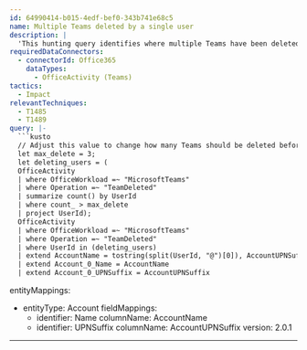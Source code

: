 ```yaml
---
id: 64990414-b015-4edf-bef0-343b741e68c5
name: Multiple Teams deleted by a single user
description: |
  'This hunting query identifies where multiple Teams have been deleted by a single user in a short timeframe.'
requiredDataConnectors:
  - connectorId: Office365
    dataTypes:
      - OfficeActivity (Teams)
tactics:
  - Impact
relevantTechniques:
  - T1485
  - T1489
query: |-
  ```kusto
  // Adjust this value to change how many Teams should be deleted before including
  let max_delete = 3;
  let deleting_users = (
  OfficeActivity
  | where OfficeWorkload =~ "MicrosoftTeams"
  | where Operation =~ "TeamDeleted"
  | summarize count() by UserId
  | where count_ > max_delete
  | project UserId);
  OfficeActivity
  | where OfficeWorkload =~ "MicrosoftTeams"
  | where Operation =~ "TeamDeleted"
  | where UserId in (deleting_users)
  | extend AccountName = tostring(split(UserId, "@")[0]), AccountUPNSuffix = tostring(split(UserId, "@")[1])
  | extend Account_0_Name = AccountName
  | extend Account_0_UPNSuffix = AccountUPNSuffix
  ```
entityMappings:
  - entityType: Account
    fieldMappings:
      - identifier: Name
        columnName: AccountName
      - identifier: UPNSuffix
        columnName: AccountUPNSuffix
version: 2.0.1
---
```


